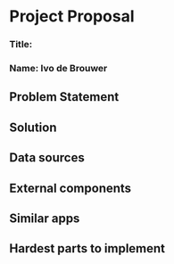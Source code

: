 # Project Proposal
### Title:
### Name: Ivo de Brouwer


## Problem Statement
	
	
## Solution
	
	
## Data sources

## External components

## Similar apps

## Hardest parts to implement
